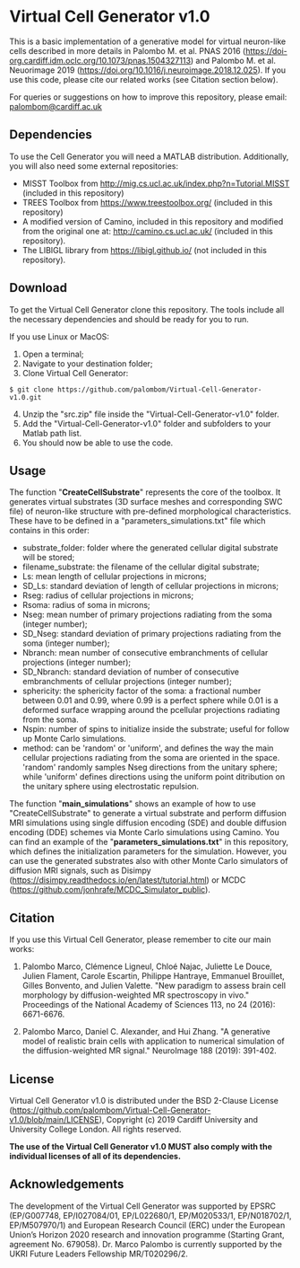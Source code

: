 # Virtual Cell Generator v1.0 
This is a basic implementation of a generative model for virtual neuron-like cells described in more details in Palombo M. et al. PNAS 2016 (https://doi-org.cardiff.idm.oclc.org/10.1073/pnas.1504327113) and Palombo M. et al. Neuorimage 2019 (https://doi.org/10.1016/j.neuroimage.2018.12.025). If you use this code, please cite our related works (see Citation section below). 

For queries or suggestions on how to improve this repository, please email: palombom@cardiff.ac.uk 

## Dependencies
To use the Cell Generator you will need a MATLAB distribution. Additionally, you will also need some external repositories:
* MISST Toolbox from http://mig.cs.ucl.ac.uk/index.php?n=Tutorial.MISST (included in this repository)
* TREES Toolbox from https://www.treestoolbox.org/ (included in this repository)
* A modified version of Camino, included in this repository and modified from the original one at: http://camino.cs.ucl.ac.uk/ (included in this repository).
* The LIBIGL library from https://libigl.github.io/ (not included in this repository). 

## Download 
To get the Virtual Cell Generator clone this repository. The tools include all the necessary dependencies and should be ready for you to run.

If you use Linux or MacOS:

1. Open a terminal;
2. Navigate to your destination folder;
3. Clone Virtual Cell Generator:
```
$ git clone https://github.com/palombom/Virtual-Cell-Generator-v1.0.git 
```
4. Unzip the "src.zip" file inside the "Virtual-Cell-Generator-v1.0" folder.
5. Add the "Virtual-Cell-Generator-v1.0" folder and subfolders to your Matlab path list.
6. You should now be able to use the code. 

## Usage
The function "**CreateCellSubstrate**" represents the core of the toolbox. It generates virtual substrates (3D surface meshes and corresponding SWC file) of neuron-like structure with pre-defined morphological characteristics. These have to be defined in a "parameters_simulations.txt" file which contains in this order: 

- substrate_folder: folder where the generated cellular digital substrate will be stored;
- filename_substrate: the filename of the cellular digital substrate;
- Ls: mean length of cellular projections in microns;
- SD_Ls: standard deviation of length of cellular projections in microns;
- Rseg: radius of cellular projections in microns;
- Rsoma: radius of soma in microns;
- Nseg: mean number of primary projections radiating from the soma (integer number);
- SD_Nseg: standard deviation of primary projections radiating from the soma (integer number);
- Nbranch: mean number of consecutive embranchments of cellular projections (integer number);
- SD_Nbranch: standard deviation of number of consecutive embranchments of cellular projections (integer number);
- sphericity: the sphericity factor of the soma: a fractional number between 0.01 and 0.99, where 0.99 is a perfect sphere while 0.01 is a deformed surface wrapping around the pcellular projections radiating from the soma.
- Nspin: number of spins to initialize inside the substrate; useful for follow up Monte Carlo simulations.
- method: can be 'random' or 'uniform', and defines the way the main cellular projections radiating from the soma are oriented in the space. 'random' randomly samples Nseg directions from the unitary sphere; while 'uniform' defines directions using the uniform point ditribution on the unitary sphere using electrostatic repulsion. 

The function "**main_simulations**" shows an example of how to use "CreateCellSubstrate" to generate a virtual substrate and perform diffusion MRI simulations using single diffusion encoding (SDE) and double diffusion encoding (DDE) schemes via Monte Carlo simulations using Camino. You can find an example of the "**parameters_simulations.txt**" in this repository, which defines the initialization parameters for the simulation. 
However, you can use the generated substrates also with other Monte Carlo simulators of diffusion MRI signals, such as Disimpy (https://disimpy.readthedocs.io/en/latest/tutorial.html) or MCDC (https://github.com/jonhrafe/MCDC_Simulator_public). 

## Citation
If you use this Virtual Cell Generator, please remember to cite our main works:

1. Palombo Marco, Clémence Ligneul, Chloé Najac, Juliette Le Douce, Julien Flament, Carole Escartin, Philippe Hantraye, Emmanuel Brouillet, Gilles Bonvento, and Julien Valette. "New paradigm to assess brain cell morphology by diffusion-weighted MR spectroscopy in vivo." Proceedings of the National Academy of Sciences 113, no 24 (2016): 6671-6676.

2. Palombo Marco, Daniel C. Alexander, and Hui Zhang. "A generative model of realistic brain cells with application to numerical simulation of the diffusion-weighted MR signal." NeuroImage 188 (2019): 391-402.

## License
Virtual Cell Generator v1.0 is distributed under the BSD 2-Clause License (https://github.com/palombom/Virtual-Cell-Generator-v1.0/blob/main/LICENSE), Copyright (c) 2019 Cardiff University and University College London. All rights reserved.

**The use of the Virtual Cell Generator v1.0 MUST also comply with the individual licenses of all of its dependencies.**

## Acknowledgements
The development of the Virtual Cell Generator was supported by EPSRC (EP/G007748, EP/I027084/01, EP/L022680/1, EP/M020533/1, EP/N018702/1, EP/M507970/1) and European Research Council (ERC) under the European Union’s Horizon 2020 research and innovation programme (Starting Grant, agreement No. 679058). Dr. Marco Palombo is currently supported by the UKRI Future Leaders Fellowship MR/T020296/2.
